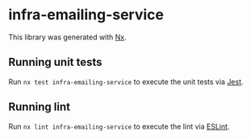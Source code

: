 # infra-emailing-service

This library was generated with [Nx](https://nx.dev).

## Running unit tests

Run `nx test infra-emailing-service` to execute the unit tests via [Jest](https://jestjs.io).

## Running lint

Run `nx lint infra-emailing-service` to execute the lint via [ESLint](https://eslint.org/).
